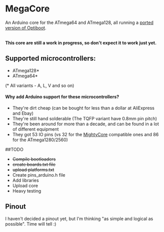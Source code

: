 # MegaCore
An Arduino core for the ATmega64 and ATmega128, all running a [ported version of Optiboot](https://github.com/vanbwodonk/optiboot128). <br/> <br/>

<b>This core are still a work in progress, so don't expect it to work just yet. </b> <br/>

## Supported microcontrollers:
* ATmega128*
* ATmega64*
 
(* All variants - A, L, V and so on)

#### Why add Arduino support for these microcontrollers?
* They're dirt cheap (can be bought for less than a dollar at AliExpress and Ebay)
* They're still hand solderable (The TQFP variant have 0.8mm pin pitch)
* They're been around for more than a decade, and can be found in a lot of different equipment
* They got 53 IO pins (vs 32 for the [MightyCore](https://github.com/MCUdude/MightyCore) compatible ones and 86 for the ATmega1280/2560)

##TODO
* ~~Compile bootloaders~~
* ~~create boards.txt file~~
* ~~upload platforms.txt~~
* Create pins_arduino.h file
* Add libraries
* Upload core
* Heavy testing

## Pinout
I haven't decided a pinout yet, but I'm thinking "as simple and logical as possible". Time will tell :)
